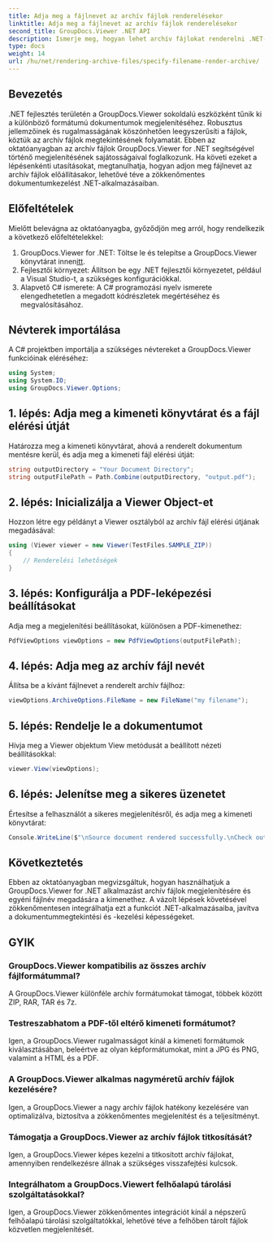 ```yaml
---
title: Adja meg a fájlnevet az archív fájlok renderelésekor
linktitle: Adja meg a fájlnevet az archív fájlok renderelésekor
second_title: GroupDocs.Viewer .NET API
description: Ismerje meg, hogyan lehet archív fájlokat renderelni .NET-ben a GroupDocs.Viewer segítségével, amely javítja a dokumentumkezelési képességeket.
type: docs
weight: 14
url: /hu/net/rendering-archive-files/specify-filename-render-archive/
---
```

## Bevezetés
.NET fejlesztés területén a GroupDocs.Viewer sokoldalú eszközként tűnik ki a különböző formátumú dokumentumok megjelenítéséhez. Robusztus jellemzőinek és rugalmasságának köszönhetően leegyszerűsíti a fájlok, köztük az archív fájlok megtekintésének folyamatát. Ebben az oktatóanyagban az archív fájlok GroupDocs.Viewer for .NET segítségével történő megjelenítésének sajátosságaival foglalkozunk. Ha követi ezeket a lépésenkénti utasításokat, megtanulhatja, hogyan adjon meg fájlnevet az archív fájlok előállításakor, lehetővé téve a zökkenőmentes dokumentumkezelést .NET-alkalmazásaiban.
## Előfeltételek
Mielőtt belevágna az oktatóanyagba, győződjön meg arról, hogy rendelkezik a következő előfeltételekkel:
1.  GroupDocs.Viewer for .NET: Töltse le és telepítse a GroupDocs.Viewer könyvtárat innen[itt](https://releases.groupdocs.com/viewer/net/).
2. Fejlesztői környezet: Állítson be egy .NET fejlesztői környezetet, például a Visual Studio-t, a szükséges konfigurációkkal.
3. Alapvető C# ismerete: A C# programozási nyelv ismerete elengedhetetlen a megadott kódrészletek megértéséhez és megvalósításához.

## Névterek importálása
A C# projektben importálja a szükséges névtereket a GroupDocs.Viewer funkcióinak eléréséhez:
```csharp
using System;
using System.IO;
using GroupDocs.Viewer.Options;
```
## 1. lépés: Adja meg a kimeneti könyvtárat és a fájl elérési útját
Határozza meg a kimeneti könyvtárat, ahová a renderelt dokumentum mentésre kerül, és adja meg a kimeneti fájl elérési útját:
```csharp
string outputDirectory = "Your Document Directory";
string outputFilePath = Path.Combine(outputDirectory, "output.pdf");
```
## 2. lépés: Inicializálja a Viewer Object-et
Hozzon létre egy példányt a Viewer osztályból az archív fájl elérési útjának megadásával:
```csharp
using (Viewer viewer = new Viewer(TestFiles.SAMPLE_ZIP))
{
    // Renderelési lehetőségek
}
```
## 3. lépés: Konfigurálja a PDF-leképezési beállításokat
Adja meg a megjelenítési beállításokat, különösen a PDF-kimenethez:
```csharp
PdfViewOptions viewOptions = new PdfViewOptions(outputFilePath);
```
## 4. lépés: Adja meg az archív fájl nevét
Állítsa be a kívánt fájlnevet a renderelt archív fájlhoz:
```csharp
viewOptions.ArchiveOptions.FileName = new FileName("my filename");
```
## 5. lépés: Rendelje le a dokumentumot
Hívja meg a Viewer objektum View metódusát a beállított nézeti beállításokkal:
```csharp
viewer.View(viewOptions);
```
## 6. lépés: Jelenítse meg a sikeres üzenetet
Értesítse a felhasználót a sikeres megjelenítésről, és adja meg a kimeneti könyvtárat:
```csharp
Console.WriteLine($"\nSource document rendered successfully.\nCheck output in {outputDirectory}.");
```

## Következtetés
Ebben az oktatóanyagban megvizsgáltuk, hogyan használhatjuk a GroupDocs.Viewer for .NET alkalmazást archív fájlok megjelenítésére és egyéni fájlnév megadására a kimenethez. A vázolt lépések követésével zökkenőmentesen integrálhatja ezt a funkciót .NET-alkalmazásaiba, javítva a dokumentummegtekintési és -kezelési képességeket.
## GYIK
### GroupDocs.Viewer kompatibilis az összes archív fájlformátummal?
A GroupDocs.Viewer különféle archív formátumokat támogat, többek között ZIP, RAR, TAR és 7z.
### Testreszabhatom a PDF-től eltérő kimeneti formátumot?
Igen, a GroupDocs.Viewer rugalmasságot kínál a kimeneti formátumok kiválasztásában, beleértve az olyan képformátumokat, mint a JPG és PNG, valamint a HTML és a PDF.
### A GroupDocs.Viewer alkalmas nagyméretű archív fájlok kezelésére?
Igen, a GroupDocs.Viewer a nagy archív fájlok hatékony kezelésére van optimalizálva, biztosítva a zökkenőmentes megjelenítést és a teljesítményt.
### Támogatja a GroupDocs.Viewer az archív fájlok titkosítását?
Igen, a GroupDocs.Viewer képes kezelni a titkosított archív fájlokat, amennyiben rendelkezésre állnak a szükséges visszafejtési kulcsok.
### Integrálhatom a GroupDocs.Viewert felhőalapú tárolási szolgáltatásokkal?
Igen, a GroupDocs.Viewer zökkenőmentes integrációt kínál a népszerű felhőalapú tárolási szolgáltatókkal, lehetővé téve a felhőben tárolt fájlok közvetlen megjelenítését.